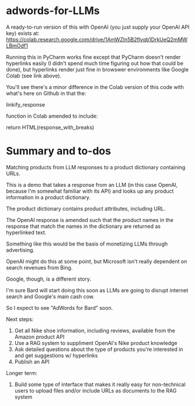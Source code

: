 # adwords-for-LLMs
A ready-to-run version of this with OpenAI (you just supply your OpenAI API key) exists at: https://colab.research.google.com/drive/1AmWZln5B2flvqb1DrkUeQ2mMWLBmOdf1

Running this in PyCharm works fine except that PyCharm doesn't render hyperlinks easily (I didn't spend much time figuring out how that could be done), but hyperlinks render just fine in browswer environments like Google Colab (see link above).

You'll see there's a minor difference in the Colab version of this code with what's here on Github in that the:

linkify_response 

function in Colab amended to include:

return HTML(response_with_breaks) 


# Summary and to-dos
Matching products from LLM responses to a product dictionary containing URLs.

This is a demo that takes a response from an LLM (in this case OpenAI, because I'm somewhat familiar with its API) and looks up any product information in a product dictionary. 

The product dictionary contains product attributes, including URL. 

The OpenAI response is amended such that the product names in the response that match the names in the dictionary are returned as hyperlinked text. 

Something like this would be the basis of monetizing LLMs through advertising. 

OpenAI might do this at some point, but Microsoft isn't really dependent on search revenues from Bing. 

Google, though, is a different story. 

I'm sure Bard will start doing this soon as LLMs are going to disrupt internet search and Google's main cash cow. 

So I expect to see "AdWords for Bard" soon. 


Next steps:

1. Get all Nike shoe information, including reviews, available from the Amazon product API
2. Use a RAG system to suppliment OpenAI's Nike product knowledge
3. Ask detailed questions about the type of products you're interested in and get suggestions w/ hyperlinks
4. Publish an API

Longer term:

1. Build some type of interface that makes it really easy for non-technical users to upload files and/or include URLs as documents to the RAG system
